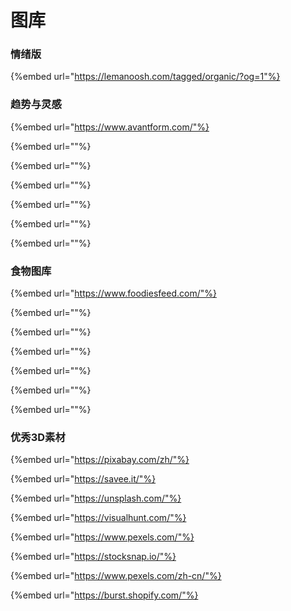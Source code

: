 # 图库

### 情绪版

{%embed url="https://lemanoosh.com/tagged/organic/?og=1"%}

### 趋势与灵感

{%embed url="https://www.avantform.com/"%}



{%embed url=""%}

{%embed url=""%}

{%embed url=""%}

{%embed url=""%}

{%embed url=""%}

{%embed url=""%}

### 食物图库

{%embed url="https://www.foodiesfeed.com/"%}

{%embed url=""%}

{%embed url=""%}

{%embed url=""%}

{%embed url=""%}

{%embed url=""%}

{%embed url=""%}

### 优秀3D素材

{%embed url="https://pixabay.com/zh/"%}

{%embed url="https://savee.it/"%}

{%embed url="https://unsplash.com/"%}

{%embed url="https://visualhunt.com/"%}

{%embed url="https://www.pexels.com/"%}

{%embed url="https://stocksnap.io/"%}

{%embed url="https://www.pexels.com/zh-cn/"%}

{%embed url="https://burst.shopify.com/"%}





